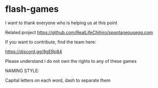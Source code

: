 # flash-games
I want to thank everyone who is helping us at this point

Related project https://github.com/RealLifeChihiro/spontaneousegg.com

If you want to contribute, find the team here:

https://discord.gg/8gERp84

Please understand i do not own the rights to any of these games


NAMING STYLE:

Capital letters on each word, dash to separate them


